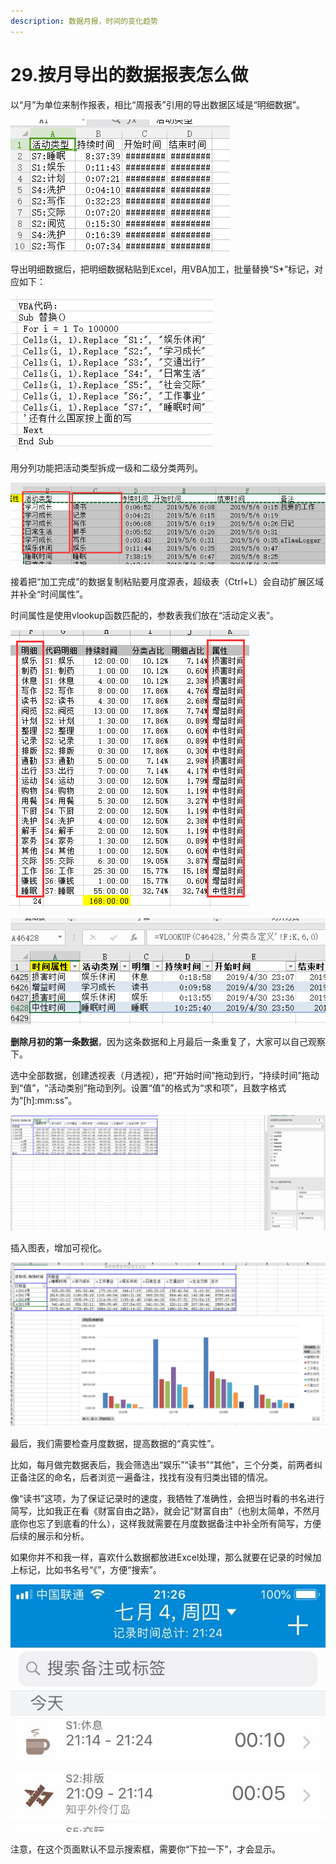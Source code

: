 ```yaml
---
description: 数据月报，时间的变化趋势
---
```


# 29.按月导出的数据报表怎么做

以“月”为单位来制作报表，相比“周报表”引用的导出数据区域是“明细数据”。

![](../.gitbook/assets/tu-pian%20%2878%29.png)

导出明细数据后，把明细数据粘贴到Excel，用VBA加工，批量替换“S\*”标记，对应如下：

![](../.gitbook/assets/tu-pian%20%28134%29.png)

用分列功能把活动类型拆成一级和二级分类两列。

![](../.gitbook/assets/tu-pian%20%28102%29.png)

接着把“加工完成”的数据复制粘贴要月度源表，超级表（Ctrl+L）会自动扩展区域并补全“时间属性”。

时间属性是使用vlookup函数匹配的，参数表我们放在“活动定义表”。

![](../.gitbook/assets/tu-pian%20%2862%29.png)

![](../.gitbook/assets/tu-pian%20%28107%29.png)

**删除月初的第一条数据**，因为这条数据和上月最后一条重复了，大家可以自己观察下。

选中全部数据，创建透视表（月透视），把“开始时间”拖动到行，“持续时间”拖动到“值”，“活动类别”拖动到列。设置“值”的格式为“求和项”，且数字格式为“\[h\]:mm:ss”。

![](../.gitbook/assets/tu-pian%20%28150%29.png)

插入图表，增加可视化。

![](../.gitbook/assets/tu-pian%20%28106%29.png)

最后，我们需要检查月度数据，提高数据的“真实性”。

比如，每月做完数据表后，我会筛选出“娱乐”“读书”“其他”，三个分类，前两者纠正备注区的命名，后者浏览一遍备注，找找有没有归类出错的情况。

像“读书”这项，为了保证记录时的速度，我牺牲了准确性，会把当时看的书名进行简写，比如我正在看《财富自由之路》，就会记“财富自由”（也别太简单，不然月底你也忘了到底看的什么），这样我就需要在月度数据备注中补全所有简写，方便后续的展示和分析。

如果你并不和我一样，喜欢什么数据都放进Excel处理，那么就要在记录的时候加上标记，比如书名号“《”，方便“搜索”。

![](../.gitbook/assets/tu-pian%20%2859%29.png)

注意，在这个页面默认不显示搜索框，需要你“下拉一下”，才会显示。

